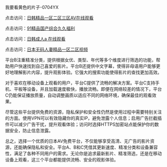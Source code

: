 我要看黄色的片子-0704YX

点击访问：<a href="https://gfd-5xg.pages.dev/">日韩精品一区二区三区AV在线观看</a>

点击访问：<a href="https://fdhf-454.pages.dev/">91精品国产综合久久福利</a>

点击访问：<a href="https://bered.pages.dev/">日韩成人a 在线观看</a>

点击访问：<a href="https://rtj-3zo.pages.dev/">日本无码人妻精品一区二区视频</a>

平台B注重精准分类，提供根据女优、类型、年代等多个维度进行筛选的功能，帮助用户快速找到自己喜爱的影片。平台B还提供中文字幕，使得非母语用户能够更好地理解影片内容，提升观影体验。它强大的搜索功能使得影片的查找更加高效。

对于喜欢在移动设备上观看的用户，平台C提供了流畅的解决方案。平台C支持手机、平板等设备，并且加载速度极快，播放流畅。即便在网络较差的情况下，平台C仍能保证播放质量，自动调整画质以适应不同的网络环境，确保最佳的观看效果。

尽管这些平台提供免费的资源，隐私保护和安全性仍然是使用过程中需要特别关注的方面。使用VPN可以有效隐藏你的真实IP，避免泄露个人信息；启用广告拦截插件可以减少广告干扰，提升观看体验；访问时选择HTTPS加密站点能保护你的数据安全，防止信息泄露。

总之，选择一个优质的日本AV免费平台，不仅能够享受高清、无广告的影片资源，还能确保隐私和安全。平台A、B和C凭借其更新速度、精准分类和设备兼容性，满足了各种不同用户的需求。无论你是追求最新影片、精准筛选，还是在移动设备上观看，这三个平台都能提供流畅、安全的观影体验。


<span style="display:none;">[Canonical link](https://github.com/ba20250704/so31 ）</span>
